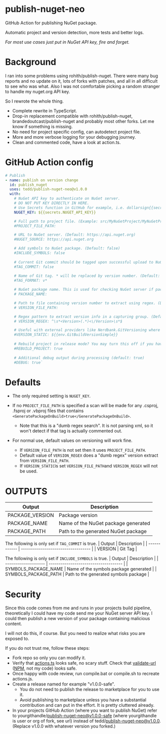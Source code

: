 # publish-nuget-neo

GitHub Action for publishing NuGet package.

Automatic project and version detection, more tests and better logs.

*For most use cases just put in NuGet API key, fire and forget.*

# Background

I ran into some problems using rohith/publish-nuget. There were many bug reports and no update on it, lots of forks with patches, and all in all difficult to see who was what. Also I was not comfortable picking a random stranger to handle my nuget.org API key.

So I rewrote the whole thing.

* Complete rewrite in TypeScript.
* Drop-in replacement compatible with rohith/publish-nuget, brandedoutcast/publish-nuget and probably most other forks. Let me know if something is missing.
* No need for project specific config, can autodetect project file.
* More and more verbose logging for your debugging journey.
* Clean and commented code, have a look at action.ts.

# GitHub Action config

```yaml
# Publish
- name: publish on version change
  id: publish_nuget
  uses: tedd/publish-nuget-neo@v1.0.0
  with:
    # NuGet API key to authenticate on NuGet server. 
    # DO NOT PUT KEY DIRECTLY IN HERE.
    # Use Secrets function in GitHub for example, i.e. dollarsign{{secrets.YOUR_NUGET_API_KEY}}.
    NUGET_KEY: ${{secrets.NUGET_API_KEY}}

    # Full path to project file. (Example: src/MyNuGetProject/MyNuGetProject.csproj) (Default: Will scan all .csproj/.fsproj/.vbproj files and use first it finds that has GeneratePackageOnBuild set to true.)
    #PROJECT_FILE_PATH:

    # URL to NuGet server. (Default: https://api.nuget.org)
    #NUGET_SOURCE: https://api.nuget.org

    # Add symbols to NuGet package. (Default: false)
    #INCLUDE_SYMBOLS: false
    
    # Current Git commit should be tagged upon successful upload to NuGet. Note: This will prevent publish if tag already exists. (Default: false)
    #TAG_COMMIT: false
    
    # Name of Git tag. * will be replaced by version number. (Default: v*)
    #TAG_FORMAT: v*

    # NuGet package name. This is used for checking NuGet server if package version already exists. (Default: name extracted from PROJECT_FILE_PATH)
    # PACKAGE_NAME:

    # Path to file containing version number to extract using regex. (Default: $PROJECT_FILE_PATH)
    # VERSION_FILE_PATH:

    # Regex pattern to extract version info in a capturing group. (Default: ^\\s*<Version>(.*)<\\/Version>\\s*$)
    # VERSION_REGEX: ^\s*<Version>(.*)<\/Version>\s*$

    # Useful with external providers like Nerdbank.GitVersioning where you could for example set it to variable (dollar){{env.GitBuildVersionSimple}}. Ignores VERSION_FILE_PATH & VERSION_REGEX.
    #VERSION_STATIC: ${{env.GitBuildVersionSimple}}
    
    # Rebuild project in release mode? You may turn this off if you have built project in previous step. (default: true)
    #REBUILD_PROJECT: true
    
    # Additional debug output during processing (default: true)
    #DEBUG: true`
```

# Defaults

* The only required setting is `NUGET_KEY`.

* If no `PROJECT_FILE_PATH` is specified a scan will be made for any .csproj, .fsproj or .vbproj files that contains `<GeneratePackageOnBuild>true</GeneratePackageOnBuild>`.
  * Note that this is a "dumb regex search". It is not parsing xml, so it won't detect if that tag is actually commented out.
* For normal use, default values on versioning will work fine.
  * If `VERSION_FILE_PATH` is not set then it uses `PROJECT_FILE_PATH`.
  * Default value of `VERSION_REGEX` does a "dumb regex" version extract from `VERSION_FILE_PATH`.
  * If `VERSION_STATIC`is set `VERSION_FILE_PATH`and `VERSION_REGEX` will not be used.

# OUTPUTS

| Output          | Description                         |
| ------------    | ----------------------------------- |
| PACKAGE_VERSION | Package version                     |
| PACKAGE_NAME    | Name of the NuGet package generated |
| PACKAGE_PATH    | Path to the generated NuGet package |

The following is only set if `TAG_COMMIT` is true.
| Output       | Description                         |
| ------------ | ----------------------------------- |
| VERSION      | Git Tag                             |

The following is only set if `INCLUDE_SYMBOLS` is true.
| Output               | Description                           |
| -------------------- | ------------------------------------- |
| SYMBOLS_PACKAGE_NAME | Name of the symbols package generated |
| SYMBOLS_PACKAGE_PATH | Path to the generated symbols package |

# Security

Since this code comes from me and runs in your projects build pipeline, theoretically I could have my code send me your NuGet server API key. I could then publish a new version of your package containing malicious content.

I will not do this, if course. But you need to realize what risks you are exposed to.

If you do not trust me, follow these steps:

* Fork repo so only you can modify it.
* Verify that [actions.ts](blob/main/action.ts) looks safe, no scary stuff. Check that [validate-url](blob/main/node_modules/valid-url/index.js) ([NPM](https://www.npmjs.com/package/valid-url), not my code) looks safe.
* Once happy with code review, run compile.bat or compile.sh to recreate actions.js.
* Create a release named for example "v1.0.0-safe".
  * You do not need to publish the release to marketplace for you to use it.
  * Avoid publishing to marketplace unless you have a substantial contribution and can put in the effort. It is pretty cluttered already.
* In your projects GitHub Action (where you want to publish NuGet) refer to yourgithandle/publish-nuget-neo@v1.0.0-safe (where yourgithandle is user or org of fork, see url) instead of tedd/publish-nuget-neo@v1.0.0. (Replace v1.0.0 with whatever version you forked.)